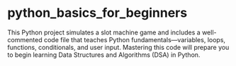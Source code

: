 # python_basics_for_beginners
This Python project simulates a slot machine game and includes a well-commented code file that teaches Python fundamentals—variables, loops, functions, conditionals, and user input. Mastering this code will prepare you to begin learning Data Structures and Algorithms (DSA) in Python.
